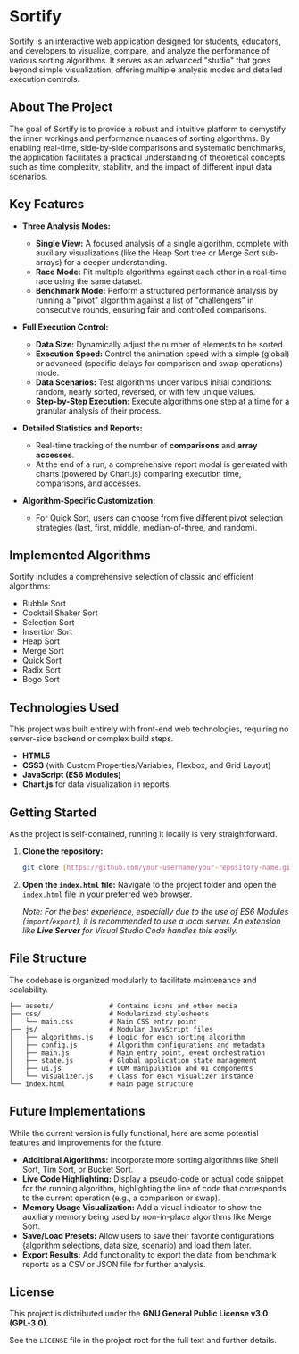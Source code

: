 # Sortify

Sortify is an interactive web application designed for students, educators, and developers to visualize, compare, and analyze the performance of various sorting algorithms. It serves as an advanced "studio" that goes beyond simple visualization, offering multiple analysis modes and detailed execution controls.

## About The Project

The goal of Sortify is to provide a robust and intuitive platform to demystify the inner workings and performance nuances of sorting algorithms. By enabling real-time, side-by-side comparisons and systematic benchmarks, the application facilitates a practical understanding of theoretical concepts such as time complexity, stability, and the impact of different input data scenarios.

## Key Features

* **Three Analysis Modes:**
    * **Single View:** A focused analysis of a single algorithm, complete with auxiliary visualizations (like the Heap Sort tree or Merge Sort sub-arrays) for a deeper understanding.
    * **Race Mode:** Pit multiple algorithms against each other in a real-time race using the same dataset.
    * **Benchmark Mode:** Perform a structured performance analysis by running a "pivot" algorithm against a list of "challengers" in consecutive rounds, ensuring fair and controlled comparisons.

* **Full Execution Control:**
    * **Data Size:** Dynamically adjust the number of elements to be sorted.
    * **Execution Speed:** Control the animation speed with a simple (global) or advanced (specific delays for comparison and swap operations) mode.
    * **Data Scenarios:** Test algorithms under various initial conditions: random, nearly sorted, reversed, or with few unique values.
    * **Step-by-Step Execution:** Execute algorithms one step at a time for a granular analysis of their process.

* **Detailed Statistics and Reports:**
    * Real-time tracking of the number of **comparisons** and **array accesses**.
    * At the end of a run, a comprehensive report modal is generated with charts (powered by Chart.js) comparing execution time, comparisons, and accesses.

* **Algorithm-Specific Customization:**
    * For Quick Sort, users can choose from five different pivot selection strategies (last, first, middle, median-of-three, and random).


## Implemented Algorithms

Sortify includes a comprehensive selection of classic and efficient algorithms:

* Bubble Sort
* Cocktail Shaker Sort
* Selection Sort
* Insertion Sort
* Heap Sort
* Merge Sort
* Quick Sort
* Radix Sort
* Bogo Sort

## Technologies Used

This project was built entirely with front-end web technologies, requiring no server-side backend or complex build steps.

* **HTML5**
* **CSS3** (with Custom Properties/Variables, Flexbox, and Grid Layout)
* **JavaScript (ES6 Modules)**
* **Chart.js** for data visualization in reports.

## Getting Started

As the project is self-contained, running it locally is very straightforward.

1.  **Clone the repository:**
    ```sh
    git clone [https://github.com/your-username/your-repository-name.git](https://github.com/your-username/your-repository-name.git)
    ```

2.  **Open the `index.html` file:**
    Navigate to the project folder and open the `index.html` file in your preferred web browser.

    *Note: For the best experience, especially due to the use of ES6 Modules (`import`/`export`), it is recommended to use a local server. An extension like **Live Server** for Visual Studio Code handles this easily.*


## File Structure

The codebase is organized modularly to facilitate maintenance and scalability.

```
├── assets/              # Contains icons and other media
├── css/                 # Modularized stylesheets
│   └── main.css         # Main CSS entry point
├── js/                  # Modular JavaScript files
│   ├── algorithms.js    # Logic for each sorting algorithm
│   ├── config.js        # Algorithm configurations and metadata
│   ├── main.js          # Main entry point, event orchestration
│   ├── state.js         # Global application state management
│   ├── ui.js            # DOM manipulation and UI components
│   └── visualizer.js    # Class for each visualizer instance
└── index.html           # Main page structure
```

## Future Implementations

While the current version is fully functional, here are some potential features and improvements for the future:

* **Additional Algorithms:** Incorporate more sorting algorithms like Shell Sort, Tim Sort, or Bucket Sort.
* **Live Code Highlighting:** Display a pseudo-code or actual code snippet for the running algorithm, highlighting the line of code that corresponds to the current operation (e.g., a comparison or swap).
* **Memory Usage Visualization:** Add a visual indicator to show the auxiliary memory being used by non-in-place algorithms like Merge Sort.
* **Save/Load Presets:** Allow users to save their favorite configurations (algorithm selections, data size, scenario) and load them later.
* **Export Results:** Add functionality to export the data from benchmark reports as a CSV or JSON file for further analysis.

## License

This project is distributed under the **GNU General Public License v3.0 (GPL-3.0)**.

See the `LICENSE` file in the project root for the full text and further details.